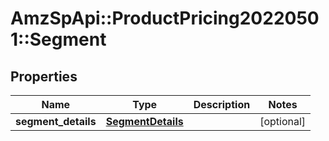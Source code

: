 # AmzSpApi::ProductPricing20220501::Segment

## Properties
Name | Type | Description | Notes
------------ | ------------- | ------------- | -------------
**segment_details** | [**SegmentDetails**](SegmentDetails.md) |  | [optional] 

